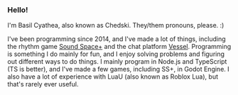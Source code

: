 ### Hello!

I'm Basil Cyathea, also known as Chedski. They/them pronouns, please. :)  
  
I've been programming since 2014, and I've made a lot of things, including the rhythm game [Sound Space+](https://chedski.itch.io/sound-space-plus) and the chat platform [Vessel](https://github.com/Chedski/Vessel). Programming is something I do mainly for fun, and I enjoy solving problems and figuring out different ways to do things. I mainly program in Node.js and TypeScript (TS is better), and I've made a few games, including SS+, in Godot Engine. I also have a lot of experience with LuaU (also known as Roblox Lua), but that's rarely ever useful.
